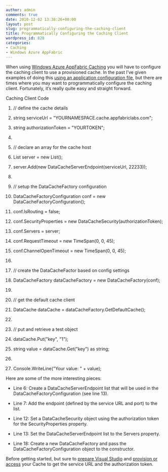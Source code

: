 ```yaml
---
author: admin
comments: true
date: 2010-12-02 13:38:26+00:00
layout: post
slug: programmatically-configuring-the-caching-client
title: Programmatically Configuring the Caching Client
wordpress_id: 828
categories:
- Caching
- Windows Azure AppFabric
---
```


When using [Windows Azure AppFabric Caching](http://www.microsoft.com/en-us/appfabric/azure/middleware-services.aspx#Caching) you will have to configure the caching client to use a provisioned cache. In the past I’ve given examples of doing this [using an application configuration file](http://www.wadewegner.com/2010/11/code-for-the-windows-azure-appfabric-caching-demo/), but there are times where you may want to programmatically configure the caching client. Fortunately, it’s really quite easy and straight forward.

 

  

    

Caching Client Code

     

      

        
  1. // define the cache details
         
  2. string serviceUrl = "YOURNAMESPACE.cache.appfabriclabs.com"; 
         
  3. string authorizationToken = "YOURTOKEN"; 
         
  4.          
  5. // declare an array for the cache host
         
  6. List<DataCacheServerEndpoint> server = new List<DataCacheServerEndpoint>(); 
         
  7. server.Add(new DataCacheServerEndpoint(serviceUrl, 22233)); 
         
  8.          
  9. // setup the DataCacheFactory configuration
         
  10. DataCacheFactoryConfiguration conf = new DataCacheFactoryConfiguration(); 
         
  11. conf.IsRouting = false; 
         
  12. conf.SecurityProperties = new DataCacheSecurity(authorizationToken); 
         
  13. conf.Servers = server; 
         
  14. conf.RequestTimeout = new TimeSpan(0, 0, 45); 
         
  15. conf.ChannelOpenTimeout = new TimeSpan(0, 0, 45); 
         
  16.          
  17. // create the DataCacheFactor based on config settings
         
  18. DataCacheFactory dataCacheFactory = new DataCacheFactory(conf); 
         
  19.          
  20. // get the default cache client
         
  21. DataCache dataCache = dataCacheFactory.GetDefaultCache(); 
         
  22.          
  23. // put and retrieve a test object
         
  24. dataCache.Put("key", "1"); 
         
  25. string value = dataCache.Get("key") as string; 
         
  26.          
  27. Console.WriteLine("Your value: " + value); 

    
Here are some of the more interesting pieces:

 

  
  * Line 6: Create a DataCacheServerEndpoint list that will be used in the DataCacheFactoryConfiguration (see line 13). 
   
  * Line 7: Add the endpoint (defined by the service URL and port) to the list. 
   
  * Line 12: Set a DataCacheSecurity object using the authorization token for the SecurityProperties property. 
   
  * Line 13: Set the DataCacheServerEndpoint list to the Servers property. 
   
  * Line 18: Create a new DataCacheFactory and pass the DataCacheFactoryConfiguration object to the constructor. 
 

Before getting started, but sure to [prepare Visual Studio](http://msdn.microsoft.com/en-us/library/gg278344.aspx) and [provision or access](http://msdn.microsoft.com/en-us/library/gg278349.aspx) your Cache to get the service URL and the authorization token.
